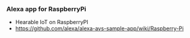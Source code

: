 
### Alexa app for RaspberryPi
 
 - Hearable IoT on RaspberryPI
 - https://github.com/alexa/alexa-avs-sample-app/wiki/Raspberry-Pi
 
